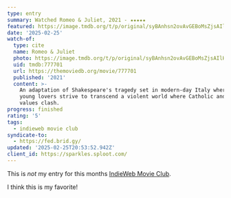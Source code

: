 ```yaml
---
type: entry
summary: Watched Romeo & Juliet, 2021 - ★★★★★
featured: https://image.tmdb.org/t/p/original/syBAnhsn2ovAvGEBoMsZjsAIlHX.jpg
date: '2025-02-25'
watch-of:
  type: cite
  name: Romeo & Juliet
  photo: https://image.tmdb.org/t/p/original/syBAnhsn2ovAvGEBoMsZjsAIlHX.jpg
  uid: tmdb:777701
  url: https://themoviedb.org/movie/777701
  published: '2021'
  content: >-
    An adaptation of Shakespeare's tragedy set in modern-day Italy where two
    young lovers strive to transcend a violent world where Catholic and secular
    values clash.
progress: finished
rating: '5'
tags:
  - indieweb movie club
syndicate-to:
  - https://fed.brid.gy/
updated: '2025-02-25T20:53:52.942Z'
client_id: https://sparkles.sploot.com/
---
```

This is *not* my entry for this months [IndieWeb Movie Club](https://indieweb.org/IndieWeb_Movie_Club).

I think this is my favorite!
